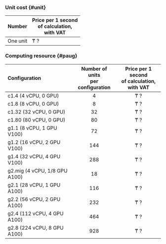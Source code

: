 ### Unit cost {#unit}

| Number | Price per 1 second <br>of calculation, <br>with VAT |
| ----- | ----- |
| One unit | ₸ ? | 
  
### Computing resource {#paug}

| Configuration | Number of units <br>per configuration | Price per 1 second <br>of calculation,<br>with VAT |
|:---|:---:|:---:|
| c1.4 (4 vCPU, 0 GPU) | 4 | ₸ ? |
| c1.8 (8 vCPU, 0 GPU) | 8 | ₸ ?  |
| c1.32 (32 vCPU, 0 GPU) | 32 | ₸ ? |
| c1.80 (80 vCPU, 0 GPU) | 80 | ₸ ? |
| g1.1 (8 vCPU, 1 GPU V100) | 72 | ₸ ? | 
| g1.2 (16 vCPU, 2 GPU V100) | 144 | ₸ ?  |
| g1.4 (32 vCPU, 4 GPU V100) | 288 | ₸ ? |
| g2.mig (4 vCPU, 1/8 GPU A100) | 18 | ₸ ? | 
| g2.1 (28 vCPU, 1 GPU A100)  | 116 | ₸ ? |
| g2.2 (56 vCPU, 2 GPU A100)   | 232 | ₸ ? |
| g2.4 (112 vCPU, 4 GPU A100) | 464 | ₸ ? |
| g2.8 (224 vCPU, 8 GPU A100) | 928 | ₸ ?  |